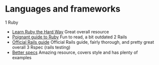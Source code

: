 # Languages and frameworks #
1 Ruby
 * [Learn Ruby the Hard Way](https://learnrubythehardway.org/book/) Great overall resource
 * [Poignant guide to Ruby](https://poignant.guide/book/chapter-3.html) Fun to read, a bit outdated
2 Rails
 * [Official Rails guide](https://guides.rubyonrails.org/getting_started.html) Official Rails guide, fairly thorough, and pretty great overall
3 Rspec (rails testing)
 * [Better specs](http://www.betterspecs.org/#integration) Amazing resource, covers style and has plenty of examples
